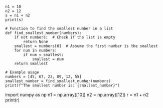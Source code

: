 

```
n1 = 10
n2 = 12
s = n1 + n2
print(s)
```
```
# Function to find the smallest number in a list
def find_smallest_number(numbers):
    if not numbers:  # Check if the list is empty
        return None
    smallest = numbers[0]  # Assume the first number is the smallest
    for num in numbers:
        if num < smallest:
            smallest = num
    return smallest

# Example usage
numbers = [45, 67, 23, 89, 12, 55]
smallest_number = find_smallest_number(numbers)
print(f"The smallest number is: {smallest_number}")

```

import numpy as np
n1 = np.array([10])
n2 = np.array([12])
r = n1 + n2
print(r)











